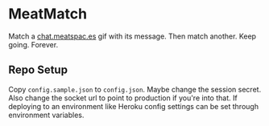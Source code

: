 # MeatMatch

Match a [chat.meatspac.es](https://chat.meatspac.es) gif with its message. Then
match another. Keep going. Forever.

## Repo Setup

Copy `config.sample.json` to `config.json`. Maybe change the session secret.
Also change the socket url to point to production if you're into that. If
deploying to an environment like Heroku config settings can be set through
environment variables.

